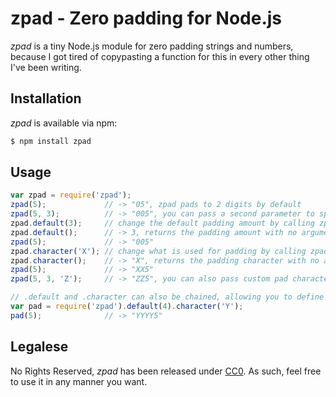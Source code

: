 # zpad - Zero padding for Node.js

*zpad* is a tiny Node.js module for zero padding strings and numbers, because I got tired of copypasting a function for this in every other thing I've been writing.

## Installation

*zpad* is available via npm:

```bash
$ npm install zpad
```

## Usage

```javascript
var zpad = require('zpad');
zpad(5);             // -> "05", zpad pads to 2 digits by default
zpad(5, 3);          // -> "005", you can pass a second parameter to specify the amount of digits
zpad.default(3);     // change the default padding amount by calling zpad.default with a number
zpad.default();      // -> 3, returns the padding amount with no arguments
zpad(5);             // -> "005"
zpad.character('X'); // change what is used for padding by calling zpad.character with a string
zpad.character();    // -> "X", returns the padding character with no arguments
zpad(5);             // -> "XX5"
zpad(5, 3, 'Z');     // -> "ZZ5", you can also pass custom pad character as third parameter

// .default and .character can also be chained, allowing you to define them when loading the module
var pad = require('zpad').default(4).character('Y');
pad(5);              // -> "YYYY5"
```

## Legalese

No Rights Reserved, *zpad* has been released under [CC0](http://creativecommons.org/publicdomain/zero/1.0/). As such, feel free to use it in any manner you want.